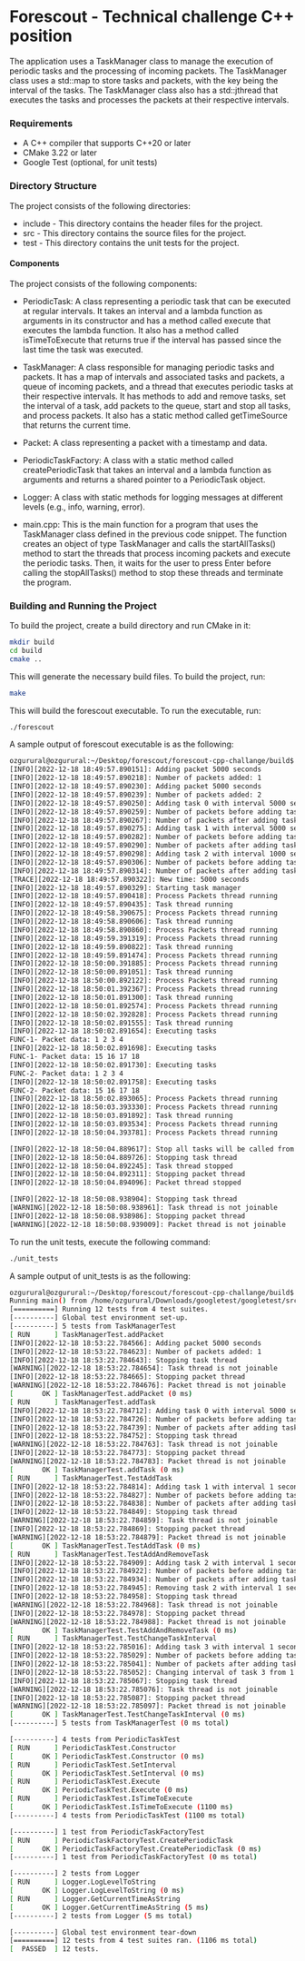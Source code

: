 # Forescout - Technical challenge C++ position

The application uses a TaskManager class to manage the execution of periodic tasks and the processing of incoming packets. The TaskManager class uses a std::map to store tasks and packets, with the key being the interval of the tasks. The TaskManager class also has a std::jthread that executes the tasks and processes the packets at their respective intervals.

### Requirements
- A C++ compiler that supports C++20 or later
- CMake 3.22 or later
- Google Test (optional, for unit tests)

### Directory Structure
The project consists of the following directories:

- include - This directory contains the header files for the project.
- src - This directory contains the source files for the project.
- test - This directory contains the unit tests for the project.

#### Components
The project consists of the following components:

- PeriodicTask: A class representing a periodic task that can be executed at regular intervals. It takes an interval and a lambda function as arguments in its constructor and has a method called execute that executes the lambda function. It also has a method called isTimeToExecute that returns true if the interval has passed since the last time the task was executed.

- TaskManager: A class responsible for managing periodic tasks and packets. It has a map of intervals and associated tasks and packets, a queue of incoming packets, and a thread that executes periodic tasks at their respective intervals. It has methods to add and remove tasks, set the interval of a task, add packets to the queue, start and stop all tasks, and process packets. It also has a static method called getTimeSource that returns the current time.

- Packet: A class representing a packet with a timestamp and data.

- PeriodicTaskFactory: A class with a static method called createPeriodicTask that takes an interval and a lambda function as arguments and returns a shared pointer to a PeriodicTask object.

- Logger: A class with static methods for logging messages at different levels (e.g., info, warning, error).

- main.cpp: This is the main function for a program that uses the TaskManager class defined in the previous code snippet. The function creates an object of type TaskManager and calls the startAllTasks() method to start the threads that process incoming packets and execute the periodic tasks. Then, it waits for the user to press Enter before calling the stopAllTasks() method to stop these threads and terminate the program.



### Building and Running the Project
To build the project, create a build directory and run CMake in it:

```sh
mkdir build
cd build
cmake ..
```
This will generate the necessary build files. To build the project, run:

```sh
make
```

This will build the forescout executable. To run the executable, run:

```sh
./forescout
```
A sample output of forescout executable is as the following:
```sh
ozgurural@ozgurural:~/Desktop/forescout/forescout-cpp-challange/build$ ./forescout 
[INFO][2022-12-18 18:49:57.890151]: Adding packet 5000 seconds
[INFO][2022-12-18 18:49:57.890218]: Number of packets added: 1
[INFO][2022-12-18 18:49:57.890230]: Adding packet 5000 seconds
[INFO][2022-12-18 18:49:57.890239]: Number of packets added: 2
[INFO][2022-12-18 18:49:57.890250]: Adding task 0 with interval 5000 seconds
[INFO][2022-12-18 18:49:57.890259]: Number of packets before adding task: 2
[INFO][2022-12-18 18:49:57.890267]: Number of packets after adding task: 2
[INFO][2022-12-18 18:49:57.890275]: Adding task 1 with interval 5000 seconds
[INFO][2022-12-18 18:49:57.890282]: Number of packets before adding task: 2
[INFO][2022-12-18 18:49:57.890290]: Number of packets after adding task: 2
[INFO][2022-12-18 18:49:57.890298]: Adding task 2 with interval 1000 seconds
[INFO][2022-12-18 18:49:57.890306]: Number of packets before adding task: 0
[INFO][2022-12-18 18:49:57.890314]: Number of packets after adding task: 0
[TRACE][2022-12-18 18:49:57.890322]: New time: 5000 seconds
[INFO][2022-12-18 18:49:57.890329]: Starting task manager
[INFO][2022-12-18 18:49:57.890418]: Process Packets thread running
[INFO][2022-12-18 18:49:57.890435]: Task thread running
[INFO][2022-12-18 18:49:58.390675]: Process Packets thread running
[INFO][2022-12-18 18:49:58.890606]: Task thread running
[INFO][2022-12-18 18:49:58.890860]: Process Packets thread running
[INFO][2022-12-18 18:49:59.391319]: Process Packets thread running
[INFO][2022-12-18 18:49:59.890822]: Task thread running
[INFO][2022-12-18 18:49:59.891474]: Process Packets thread running
[INFO][2022-12-18 18:50:00.391885]: Process Packets thread running
[INFO][2022-12-18 18:50:00.891051]: Task thread running
[INFO][2022-12-18 18:50:00.892122]: Process Packets thread running
[INFO][2022-12-18 18:50:01.392367]: Process Packets thread running
[INFO][2022-12-18 18:50:01.891300]: Task thread running
[INFO][2022-12-18 18:50:01.892574]: Process Packets thread running
[INFO][2022-12-18 18:50:02.392828]: Process Packets thread running
[INFO][2022-12-18 18:50:02.891555]: Task thread running
[INFO][2022-12-18 18:50:02.891654]: Executing tasks
FUNC-1- Packet data: 1 2 3 4 
[INFO][2022-12-18 18:50:02.891698]: Executing tasks
FUNC-1- Packet data: 15 16 17 18 
[INFO][2022-12-18 18:50:02.891730]: Executing tasks
FUNC-2- Packet data: 1 2 3 4 
[INFO][2022-12-18 18:50:02.891758]: Executing tasks
FUNC-2- Packet data: 15 16 17 18 
[INFO][2022-12-18 18:50:02.893065]: Process Packets thread running
[INFO][2022-12-18 18:50:03.393330]: Process Packets thread running
[INFO][2022-12-18 18:50:03.891892]: Task thread running
[INFO][2022-12-18 18:50:03.893534]: Process Packets thread running
[INFO][2022-12-18 18:50:04.393781]: Process Packets thread running

[INFO][2022-12-18 18:50:04.889617]: Stop all tasks will be called from main
[INFO][2022-12-18 18:50:04.889726]: Stopping task thread
[INFO][2022-12-18 18:50:04.892245]: Task thread stopped
[INFO][2022-12-18 18:50:04.892311]: Stopping packet thread
[INFO][2022-12-18 18:50:04.894096]: Packet thread stopped

[INFO][2022-12-18 18:50:08.938904]: Stopping task thread
[WARNING][2022-12-18 18:50:08.938961]: Task thread is not joinable
[INFO][2022-12-18 18:50:08.938986]: Stopping packet thread
[WARNING][2022-12-18 18:50:08.939009]: Packet thread is not joinable
```

To run the unit tests, execute the following command: 
```sh
./unit_tests
```
A sample output of unit_tests is as the following:
```sh
ozgurural@ozgurural:~/Desktop/forescout/forescout-cpp-challange/build$ ./unit_tests 
Running main() from /home/ozgurural/Downloads/googletest/googletest/src/gtest_main.cc
[==========] Running 12 tests from 4 test suites.
[----------] Global test environment set-up.
[----------] 5 tests from TaskManagerTest
[ RUN      ] TaskManagerTest.addPacket
[INFO][2022-12-18 18:53:22.784566]: Adding packet 5000 seconds
[INFO][2022-12-18 18:53:22.784623]: Number of packets added: 1
[INFO][2022-12-18 18:53:22.784643]: Stopping task thread
[WARNING][2022-12-18 18:53:22.784654]: Task thread is not joinable
[INFO][2022-12-18 18:53:22.784665]: Stopping packet thread
[WARNING][2022-12-18 18:53:22.784676]: Packet thread is not joinable
[       OK ] TaskManagerTest.addPacket (0 ms)
[ RUN      ] TaskManagerTest.addTask
[INFO][2022-12-18 18:53:22.784712]: Adding task 0 with interval 5000 seconds
[INFO][2022-12-18 18:53:22.784726]: Number of packets before adding task: 0
[INFO][2022-12-18 18:53:22.784739]: Number of packets after adding task: 0
[INFO][2022-12-18 18:53:22.784752]: Stopping task thread
[WARNING][2022-12-18 18:53:22.784763]: Task thread is not joinable
[INFO][2022-12-18 18:53:22.784773]: Stopping packet thread
[WARNING][2022-12-18 18:53:22.784783]: Packet thread is not joinable
[       OK ] TaskManagerTest.addTask (0 ms)
[ RUN      ] TaskManagerTest.TestAddTask
[INFO][2022-12-18 18:53:22.784814]: Adding task 1 with interval 1 seconds
[INFO][2022-12-18 18:53:22.784827]: Number of packets before adding task: 0
[INFO][2022-12-18 18:53:22.784838]: Number of packets after adding task: 0
[INFO][2022-12-18 18:53:22.784849]: Stopping task thread
[WARNING][2022-12-18 18:53:22.784859]: Task thread is not joinable
[INFO][2022-12-18 18:53:22.784869]: Stopping packet thread
[WARNING][2022-12-18 18:53:22.784879]: Packet thread is not joinable
[       OK ] TaskManagerTest.TestAddTask (0 ms)
[ RUN      ] TaskManagerTest.TestAddAndRemoveTask
[INFO][2022-12-18 18:53:22.784909]: Adding task 2 with interval 1 seconds
[INFO][2022-12-18 18:53:22.784922]: Number of packets before adding task: 0
[INFO][2022-12-18 18:53:22.784934]: Number of packets after adding task: 0
[INFO][2022-12-18 18:53:22.784945]: Removing task 2 with interval 1 seconds
[INFO][2022-12-18 18:53:22.784958]: Stopping task thread
[WARNING][2022-12-18 18:53:22.784968]: Task thread is not joinable
[INFO][2022-12-18 18:53:22.784978]: Stopping packet thread
[WARNING][2022-12-18 18:53:22.784988]: Packet thread is not joinable
[       OK ] TaskManagerTest.TestAddAndRemoveTask (0 ms)
[ RUN      ] TaskManagerTest.TestChangeTaskInterval
[INFO][2022-12-18 18:53:22.785016]: Adding task 3 with interval 1 seconds
[INFO][2022-12-18 18:53:22.785029]: Number of packets before adding task: 0
[INFO][2022-12-18 18:53:22.785041]: Number of packets after adding task: 0
[INFO][2022-12-18 18:53:22.785052]: Changing interval of task 3 from 1 seconds to 2 seconds
[INFO][2022-12-18 18:53:22.785067]: Stopping task thread
[WARNING][2022-12-18 18:53:22.785076]: Task thread is not joinable
[INFO][2022-12-18 18:53:22.785087]: Stopping packet thread
[WARNING][2022-12-18 18:53:22.785097]: Packet thread is not joinable
[       OK ] TaskManagerTest.TestChangeTaskInterval (0 ms)
[----------] 5 tests from TaskManagerTest (0 ms total)

[----------] 4 tests from PeriodicTaskTest
[ RUN      ] PeriodicTaskTest.Constructor
[       OK ] PeriodicTaskTest.Constructor (0 ms)
[ RUN      ] PeriodicTaskTest.SetInterval
[       OK ] PeriodicTaskTest.SetInterval (0 ms)
[ RUN      ] PeriodicTaskTest.Execute
[       OK ] PeriodicTaskTest.Execute (0 ms)
[ RUN      ] PeriodicTaskTest.IsTimeToExecute
[       OK ] PeriodicTaskTest.IsTimeToExecute (1100 ms)
[----------] 4 tests from PeriodicTaskTest (1100 ms total)

[----------] 1 test from PeriodicTaskFactoryTest
[ RUN      ] PeriodicTaskFactoryTest.CreatePeriodicTask
[       OK ] PeriodicTaskFactoryTest.CreatePeriodicTask (0 ms)
[----------] 1 test from PeriodicTaskFactoryTest (0 ms total)

[----------] 2 tests from Logger
[ RUN      ] Logger.LogLevelToString
[       OK ] Logger.LogLevelToString (0 ms)
[ RUN      ] Logger.GetCurrentTimeAsString
[       OK ] Logger.GetCurrentTimeAsString (5 ms)
[----------] 2 tests from Logger (5 ms total)

[----------] Global test environment tear-down
[==========] 12 tests from 4 test suites ran. (1106 ms total)
[  PASSED  ] 12 tests.
```
